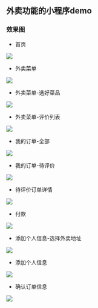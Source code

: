 ## 外卖功能的小程序demo

### 效果图
- 首页
<div>
  <img src="https://github.com/xuzhiguo/imageStore/blob/master/%E5%BF%AB%E9%A4%90%E5%BA%97%E5%B0%8F%E7%A8%8B%E5%BA%8F/1.jpg" />
</div>

- 外卖菜单
<div>
  <img src="https://github.com/xuzhiguo/imageStore/blob/master/%E5%BF%AB%E9%A4%90%E5%BA%97%E5%B0%8F%E7%A8%8B%E5%BA%8F/2.jpg" />
</div>

- 外卖菜单-选好菜品
<div>
  <img src="https://github.com/xuzhiguo/imageStore/blob/master/%E5%BF%AB%E9%A4%90%E5%BA%97%E5%B0%8F%E7%A8%8B%E5%BA%8F/3.jpg" />
</div>

- 外卖菜单-评价列表
<div>
  <img src="https://github.com/xuzhiguo/imageStore/blob/master/%E5%BF%AB%E9%A4%90%E5%BA%97%E5%B0%8F%E7%A8%8B%E5%BA%8F/4.jpg" />
</div>

- 我的订单-全部
<div>
  <img src="https://github.com/xuzhiguo/imageStore/blob/master/%E5%BF%AB%E9%A4%90%E5%BA%97%E5%B0%8F%E7%A8%8B%E5%BA%8F/5.jpg" />
</div>

- 我的订单-待评价
<div>
  <img src="https://github.com/xuzhiguo/imageStore/blob/master/%E5%BF%AB%E9%A4%90%E5%BA%97%E5%B0%8F%E7%A8%8B%E5%BA%8F/6.jpg" />
</div>

- 待评价订单详情
<div>
  <img src="https://github.com/xuzhiguo/imageStore/blob/master/%E5%BF%AB%E9%A4%90%E5%BA%97%E5%B0%8F%E7%A8%8B%E5%BA%8F/7.jpg" />
</div>

- 付款
<div>
  <img src="https://github.com/xuzhiguo/imageStore/blob/master/%E5%BF%AB%E9%A4%90%E5%BA%97%E5%B0%8F%E7%A8%8B%E5%BA%8F/8.jpg" />
</div>

- 添加个人信息-选择外卖地址
<div>
  <img src="https://github.com/xuzhiguo/imageStore/blob/master/%E5%BF%AB%E9%A4%90%E5%BA%97%E5%B0%8F%E7%A8%8B%E5%BA%8F/9.jpg" />
</div>

- 添加个人信息
<div>
  <img src="https://github.com/xuzhiguo/imageStore/blob/master/%E5%BF%AB%E9%A4%90%E5%BA%97%E5%B0%8F%E7%A8%8B%E5%BA%8F/10.jpg" />
</div>

- 确认订单信息
<div>
  <img src="https://github.com/xuzhiguo/imageStore/blob/master/%E5%BF%AB%E9%A4%90%E5%BA%97%E5%B0%8F%E7%A8%8B%E5%BA%8F/11.jpg" />
</div>
